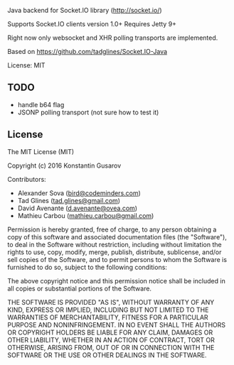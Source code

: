 Java backend for Socket.IO library (http://socket.io/)

Supports Socket.IO clients version 1.0+
Requires Jetty 9+

Right now only websocket and XHR polling transports are implemented.

Based on https://github.com/tadglines/Socket.IO-Java

License: MIT

## TODO
* handle b64 flag
* JSONP polling transport (not sure how to test it)

## License
The MIT License (MIT)

Copyright (c) 2016 Konstantin Gusarov

Contributors:

* Alexander Sova (bird@codeminders.com)
* Tad Glines (tad.glines@gmail.com)
* David Avenante (d.avenante@ovea.com)
* Mathieu Carbou (mathieu.carbou@gmail.com)

Permission is hereby granted, free of charge, to any person obtaining a copy
of this software and associated documentation files (the "Software"), to deal
in the Software without restriction, including without limitation the rights
to use, copy, modify, merge, publish, distribute, sublicense, and/or sell
copies of the Software, and to permit persons to whom the Software is
furnished to do so, subject to the following conditions:

The above copyright notice and this permission notice shall be included in all
copies or substantial portions of the Software.

THE SOFTWARE IS PROVIDED "AS IS", WITHOUT WARRANTY OF ANY KIND, EXPRESS OR
IMPLIED, INCLUDING BUT NOT LIMITED TO THE WARRANTIES OF MERCHANTABILITY,
FITNESS FOR A PARTICULAR PURPOSE AND NONINFRINGEMENT. IN NO EVENT SHALL THE
AUTHORS OR COPYRIGHT HOLDERS BE LIABLE FOR ANY CLAIM, DAMAGES OR OTHER
LIABILITY, WHETHER IN AN ACTION OF CONTRACT, TORT OR OTHERWISE, ARISING FROM,
OUT OF OR IN CONNECTION WITH THE SOFTWARE OR THE USE OR OTHER DEALINGS IN THE
SOFTWARE.
